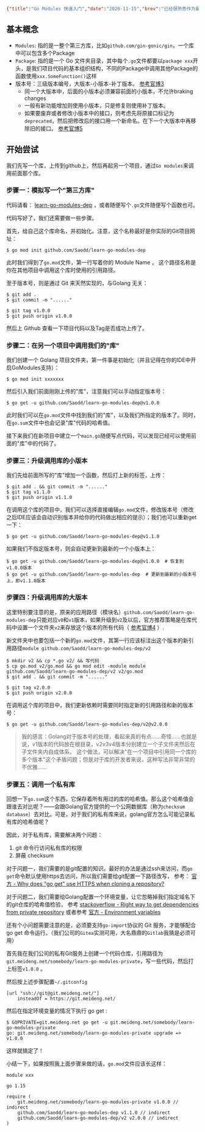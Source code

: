 ```json lw-blog-meta
{"title":"Go Modules 快速入门","date":"2020-11-15","brev":"已经很熟悉作为最下游的调包侠如何使用 Go Modules ，今天来研究一下作为上游的第三方库的编写者应该如何使用这套体系来创建规范的库供他人使用。","tags":["Golang"],"path":"blog/2020/201115-GoModules教程.md"}
```


## 基本概念

- `Modules`: 指的是一整个第三方库，比如`github.com/gin-gonic/gin`，一个库中可以包含多个Package
- `Package`: 指的是一个 Go 文件夹目录，其中每个`.go`文件都要以`package xxx`开头，是我们项目代码的基本组织结构，不同的Package中调用其他Package的函数使用`xxx.SomeFunction()`这样
- 版本号：三级版本编号，大版本-小版本-补丁版本。 [参考官博3](https://blog.golang.org/publishing-go-modules) 
    + 同一个大版本中，后面的小版本必须兼容前面的小版本，不允许braking changes
    + 一般有新功能增加则使用小版本，只是修复则使用补丁版本。
    + 如果要废弃或者修改小版本中的接口，则考虑先将原接口标记为`deprecated`，然后把修改后的接口用一个新命名。在下一个大版本中再移除旧的接口。 [参考官博5](https://blog.golang.org/module-compatibility)

## 开始尝试

我们先写一个库，上传到github上，然后再起另一个项目，通过`Go modules`来调用前面那个库。

### 步骤一：模拟写一个"第三方库"

代码请看： [learn-go-modules-dep](https://github.com/Saodd/learn-go-modules-dep) ，或者随便写个`.go`文件随便写个函数也可。

代码写好了，我们还需要做一些步骤。

首先，给自己这个库命名，并初始化。注意，这个名称最好是你实际的Git项目网址：

```shell-session
$ go mod init github.com/Saodd/learn-go-modules-dep 
```

此时我们得到了`go.mod`文件，第一行写着你的 Module Name ， 这个路径名称是你在其他项目中调用这个库时使用的引用路径。

至于版本号，则是通过 Git 来天然实现的，与Golang 无关：

```shell-session
$ git add .
$ git commit -m "......"

$ git tag v1.0.0
$ git push origin v1.0.0
```

然后上 Github 查看一下项目代码以及Tag是否成功上传了。

### 步骤二：在另一个项目中调用我们的"库"

我们创建一个 Golang 项目文件夹，第一件事是初始化（并且记得在你的IDE中开启GoModules支持）：

```shell-session
$ go mod init xxxxxxx
```

然后引入我们前面刚刚上传的"库"，注意我们可以手动指定版本号：

```shell-session
$ go get -u github.com/Saodd/learn-go-modules-dep@v1.0.0
```

此时我们可以在`go.mod`文件中找到我们的"库"，以及我们所指定的版本了。同时，在`go.sum`文件中也会记录"库"代码的哈希值。

接下来我们在新项目中建立一个`main.go`随便写点代码，可以发现已经可以使用前面的"库"中的代码了。

### 步骤三：升级调用库的小版本

我们先给前面所写的"库"增加一个函数，然后打上新的标签，上传：

```shell-session
$ git add . && git commit -m "......"
$ git tag v1.1.0
$ git push origin v1.1.0
```

在调用这个库的项目中，我们可以选择直接编辑`go.mod`文件，修改版本号（修改之后IDE应该会自动识别版本并给你的代码做出相应的提示）；我们也可以重新get一下：

```shell-session
$ go get -u github.com/Saodd/learn-go-modules-dep@v1.1.0
```

如果我们不指定版本号，则会自动更新到最新的一个小版本上：

```shell-session
$ go get -u github.com/Saodd/learn-go-modules-dep@v1.0.0  # 恢复到v1.0.0版本
$ go get -u github.com/Saodd/learn-go-modules-dep  # 更新到最新的小版本号上，即v1.1.0版本
```

### 步骤四：升级调用库的大版本

这里特别要注意的是，原来的应用路径（模块名）`github.com/Saodd/learn-go-modules-dep`只能对应`v0`和`v1`版本，如果升级到`v2`及以后，官方推荐策略是在库代码中设置一个文件夹`v2`来存放这个版本的所有代码（ [参考官博4](https://blog.golang.org/v2-go-modules) ）.

新文件夹中也要包括一个新的`go.mod`文件，其第一行应该标注出这个版本的新引用路径`module github.com/Saodd/learn-go-modules-dep/v2`

```shell-session
$ mkdir v2 && cp *.go v2/ && 写代码
$ cp go.mod v2/go.mod && go mod edit -module module github.com/Saodd/learn-go-modules-dep/v2 v2/go.mod
$ git add . && git commit -m "......"

$ git tag v2.0.0
$ git push origin v2.0.0
```

在调用这个库的项目中，我们更新依赖时需要同时指定新的引用路径和新的版本号：

```shell-session
$ go get -u github.com/Saodd/learn-go-modules-dep/v2@v2.0.0
```

> 我的感言：Golang对于版本号的处理，看起来真的有点……奇怪……也就是说，v1版本的代码放在根目录，v2v3v4版本分别建立一个子文件夹然后在子文件夹内自成体系。
> 这个做法，可以解决"在一个项目中引用同一个库的多个版本"这个矛盾问题；但是对于库的开发者来说，这种写法非常非常的不优雅……

### 步骤五：调用一个私有库

回想一下`go.sum`这个东西，它保存着所有用过的库的哈希值。那么这个哈希值会跟谁去对比呢？——会跟Golang官方提供的一个公网数据库（称为`checksum database`）去对比。可是，对于我们的私有库来说，golang官方怎么可能记录私有库的哈希值呢？

因此，对于私有库，需要解决两个问题：

1. git 命令行访问私有库的权限
2. 屏蔽 checksum

对于问题一，我们需要的是git配置的知识。最好的办法是通过ssh来访问，而`go get`命令默认使用https去访问，所以我们需要给git配置一下路径改写，
参考： [官方 - Why does "go get" use HTTPS when cloning a repository?](https://golang.org/doc/faq#git_https)

对于问题二，我们需要给Golang配置一个环境变量，让它忽略掉我们指定域名下的git仓库的哈希值检验，
参考 [stackoverflow - Right way to get dependencies from private repository](https://stackoverflow.com/questions/60585302/right-way-to-get-dependencies-from-private-repository)
或者参考 [官方 - Environment variables](https://golang.org/cmd/go/#hdr-Environment_variables)

还有个小问题需要注意的是，必须要支持`go-import`协议的 Git 服务，才能够配合 go get 命令运行。（我们公司的`Gitea`实测可用，大名鼎鼎的`Gitlab`我猜是必须可用）

首先我在我们公司的私有Git服务上创建一个代码仓库，引用路径为`git.meideng.net/somebody/learn-go-modules-private`，写一些代码，然后打上标签`v1.0.0` 。

然后按上述步骤配置`~/.gitconfig`

```text
[url "ssh://git@git.meideng.net/"]
	insteadOf = https://git.meideng.net/
```

然后在指定环境变量的情况下执行 go get :

```shell-session
$ GOPRIVATE=git.meideng.net go get -u git.meideng.net/somebody/learn-go-modules-private
go: git.meideng.net/somebody/learn-go-modules-private upgrade => v1.0.0
```

这样就搞定了！

小结一下，如果按照我上面步骤来做的话，`go.mod`文件应该长这样：

```text
module xxx

go 1.15

require (
	git.meideng.net/somebody/learn-go-modules-private v1.0.0 // indirect
	github.com/Saodd/learn-go-modules-dep v1.1.0 // indirect
	github.com/Saodd/learn-go-modules-dep/v2 v2.0.0 // indirect
)
```
